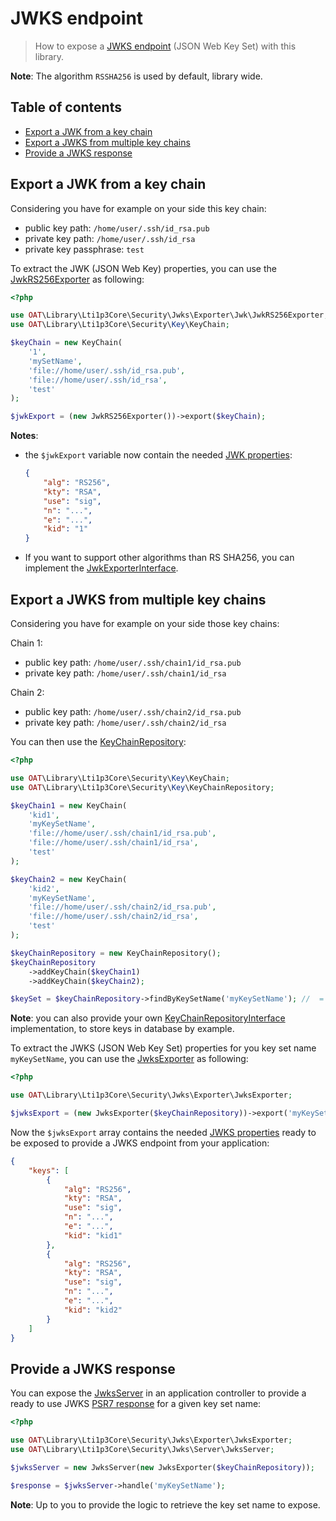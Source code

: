 # JWKS endpoint

> How to expose a [JWKS endpoint](https://auth0.com/docs/tokens/concepts/jwks) (JSON Web Key Set) with this library.

**Note**: The algorithm `RSSHA256` is used by default, library wide.

## Table of contents

- [Export a JWK from a key chain](#export-a-jwk-from-a-key-chain)
- [Export a JWKS from multiple key chains](#export-a-jwks-from-multiple-key-chains)
- [Provide a JWKS response](#provide-a-jwks-response)

## Export a JWK from a key chain

Considering you have for example on your side this key chain:
- public key path: `/home/user/.ssh/id_rsa.pub`
- private key path: `/home/user/.ssh/id_rsa`
- private key passphrase: `test`

To extract the JWK (JSON Web Key) properties, you can use the [JwkRS256Exporter](../../src/Security/Jwks/Exporter/Jwk/JwkRS256Exporter.php) as following:

```php
<?php

use OAT\Library\Lti1p3Core\Security\Jwks\Exporter\Jwk\JwkRS256Exporter;
use OAT\Library\Lti1p3Core\Security\Key\KeyChain;

$keyChain = new KeyChain(
    '1',
    'mySetName',
    'file://home/user/.ssh/id_rsa.pub',
    'file://home/user/.ssh/id_rsa',
    'test'
);

$jwkExport = (new JwkRS256Exporter())->export($keyChain);
```

**Notes**:
- the `$jwkExport` variable now contain the needed [JWK properties](https://auth0.com/docs/tokens/references/jwks-properties):
    ```json
    {
        "alg": "RS256",
        "kty": "RSA",
        "use": "sig",
        "n": "...",
        "e": "...",
        "kid": "1"
    }
    ```
- If you want to support other algorithms than RS SHA256, you can implement the [JwkExporterInterface](../../src/Security/Jwks/Exporter/Jwk/JwkExporterInterface.php).

## Export a JWKS from multiple key chains

Considering you have for example on your side those key chains:

Chain 1:
- public key path: `/home/user/.ssh/chain1/id_rsa.pub`
- private key path: `/home/user/.ssh/chain1/id_rsa`

Chain 2:
- public key path: `/home/user/.ssh/chain2/id_rsa.pub`
- private key path: `/home/user/.ssh/chain2/id_rsa`

You can then use the [KeyChainRepository](../../src/Security/Key/KeyChainRepository.php):

```php
<?php

use OAT\Library\Lti1p3Core\Security\Key\KeyChain;
use OAT\Library\Lti1p3Core\Security\Key\KeyChainRepository;

$keyChain1 = new KeyChain(
    'kid1',
    'myKeySetName',
    'file://home/user/.ssh/chain1/id_rsa.pub',
    'file://home/user/.ssh/chain1/id_rsa',
    'test'
);

$keyChain2 = new KeyChain(
    'kid2',
    'myKeySetName',
    'file://home/user/.ssh/chain2/id_rsa.pub',
    'file://home/user/.ssh/chain2/id_rsa',
    'test'
);

$keyChainRepository = new KeyChainRepository();
$keyChainRepository
    ->addKeyChain($keyChain1)
    ->addKeyChain($keyChain2);

$keySet = $keyChainRepository->findByKeySetName('myKeySetName'); //  = [$keyChain1, $keyChain2]
```

**Note**: you can also provide your own [KeyChainRepositoryInterface](../../src/Security/Key/KeyChainRepositoryInterface.php) implementation, to store keys in database by example.

To extract the JWKS (JSON Web Key Set) properties for you key set name `myKeySetName`, you can use the [JwksExporter](../../src/Security/Jwks/Exporter/JwksExporter.php) as following:

```php
<?php

use OAT\Library\Lti1p3Core\Security\Jwks\Exporter\JwksExporter;

$jwksExport = (new JwksExporter($keyChainRepository))->export('myKeySetName');
```

Now the `$jwksExport` array contains the needed [JWKS properties](https://auth0.com/docs/tokens/references/jwks-properties) ready to be exposed to provide a JWKS endpoint from your application:

```json
{
    "keys": [
        {
            "alg": "RS256",
            "kty": "RSA",
            "use": "sig",
            "n": "...",
            "e": "...",
            "kid": "kid1"
        },
        {
            "alg": "RS256",
            "kty": "RSA",
            "use": "sig",
            "n": "...",
            "e": "...",
            "kid": "kid2"
        }
    ]
}
```

## Provide a JWKS response

You can expose the [JwksServer](../../src/Security/Jwks/Server/JwksServer.php) in an application controller to provide a ready to use JWKS [PSR7 response](https://www.php-fig.org/psr/psr-7/#33-psrhttpmessageresponseinterface) for a given key set name:

```php
<?php

use OAT\Library\Lti1p3Core\Security\Jwks\Exporter\JwksExporter;
use OAT\Library\Lti1p3Core\Security\Jwks\Server\JwksServer;

$jwksServer = new JwksServer(new JwksExporter($keyChainRepository));

$response = $jwksServer->handle('myKeySetName');
```

**Note**: Up to you to provide the logic to retrieve the key set name to expose.
